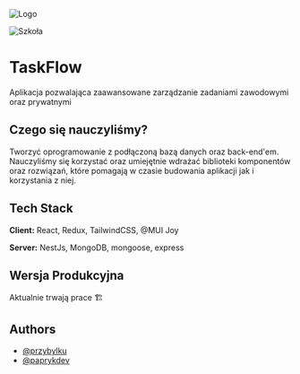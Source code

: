 ![Logo](https://i.ibb.co/0K7d11B/da3c35b866e70bf78aa14b43e34992dd.png)

 ![Szkoła](https://img.shields.io/badge/ZS1%20Swarzędz-Tworzenie%20Stron%20Internetowych-green?labelColor=grey&style=flat)
# TaskFlow

Aplikacja pozwalająca zaawansowane zarządzanie zadaniami zawodowymi oraz prywatnymi


## Czego się nauczyliśmy?

Tworzyć oprogramowanie z podłączoną bazą danych oraz back-end'em. Nauczyliśmy się korzystać oraz umiejętnie wdrażać biblioteki komponentów oraz rozwiązań, które pomagają w czasie budowania aplikacji jak i korzystania z niej.


## Tech Stack

**Client:** React, Redux, TailwindCSS, @MUI Joy

**Server:** NestJs, MongoDB, mongoose, express


## Wersja Produkcyjna

Aktualnie trwają prace 🏗️

## Authors

- [@przybylku](https://github.com/przybylku)
- [@paprykdev](https://github.com/paprykdev)


